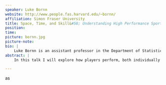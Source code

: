 ```yaml
---
speaker: Luke Bornn
website: http://www.people.fas.harvard.edu/~bornn/
affiliation: Simon Fraser University
title: Space, Time, and Skill&#58; Understanding High Performance Sport
position: 
time:
picture: bornn.jpg
picture-note: 
bio: |
    Luke Bornn is an assistant professor in the Department of Statistics and Actuarial Science, Simon Fraser University. His work focuses on space-time modeling and statistical computation, with applications to structural engineering, climate, and sports.
abstract: |
    In this talk I will explore how players perform, both individually and as a team, on a basketball court. By blending advanced spatio-temporal models with geography-inspired mapping tools, we are able to understand player skill far better than either individual tool allows. Using optical tracking data consisting of hundreds of millions of observations, I will demonstrate these ideas by characterizing defensive skill and decision making in NBA players.

---
```





as